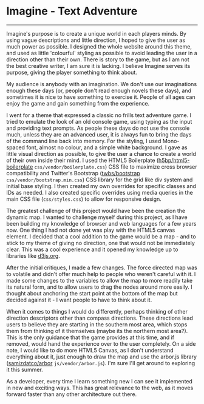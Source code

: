 # Imagine - Text Adventure

---------------

Imagine's purpose is to create a unique world in each players minds. By using vague descriptions and little direction, I hoped to give the user as much power as possible. I designed the whole website around this theme, and used as little 'colourful' styling as possible to avoid leading the user in a direction other than their own. There is story to the game, but as I am not the best creative writer, I am sure it is lacking. I believe Imagine serves its purpose, giving the player something to think about.

My audience is anybody with an imagination. We don't use our imaginations enough these days (or, people don't read enough novels these days), and sometimes it is nice to have something to exercise it. People of all ages can enjoy the game and gain something from the experience.

I went for a theme that expressed a classic no frills text adventure game. I tried to emulate the look of an old console game, using typing as the input and providing text prompts. As people these days do not use the console much, unless they are an advanced user, it is always fun to bring the days of the command line back into memory. For the styling, I used Mono-spaced font, almost no colour, and a simple white background. I gave as little visual direction as possible, to give the user a chance to create a world of their own inside their mind. I used the HTML5 Boilerplate ([h5bp/html5-boilerplate][1] `css/vendor/boilerplate.css`) CSS file to maximize cross browser compatibility and Twitter's Bootstrap ([twbs/bootstrap][2] `css/vendor/bootstrap.min.css`) CSS library for the grid like div system and initial base styling. I then created my own overrides for specific classes and IDs as needed. I also created specific overrides using media queries in the main CSS file (`css/styles.css`) to allow for responsive design.

The greatest challenge of this project would have been the creation the dynamic map. I wanted to challenge myself during this project, as I have been building my knowledge of browser and web languages for a few years now. One thing I had not done yet was play with the HTML5 canvas element. I decided that a cool addition to the game would be a map - and to stick to my theme of giving no direction, one that would not be immediately clear. This was a cool experience and it opened my knowledge up to libraries like [d3js.org][3].

After the initial critiques, I made a few changes. The force directed map was to volatile and didn't offer much help to people who weren't careful with it. I made some changes to the variables to allow the map to more readily take its natural form, and to allow users to drag the nodes around more easily. I thought about anchoring the start point at the bottom of the map but decided against it - I want people to have to think about it.

When it comes to things I would do differently, perhaps thinking of other direction descriptors other than compass directions. These directions lead users to believe they are starting in the southern most area, which stops them from thinking of it themselves (maybe its the northern most area?). This is the only guidance that the game provides at this time, and if removed, would hand the experience over to the user completely.
On a side note, I would like to do more HTML5 Canvas, as I don't understand everything about it, just enough to draw the map and use the arbor.js library ([samizdatco/arbor][4] `js/vendor/arbor.js`). I'm sure I'll get around to exploring it this summer. 

As a developer, every time I learn something new I can see it implemented in new and exciting ways. This has great relevance to the web, as it moves forward faster than any other architecture out there.

[1]: https://github.com/h5bp/html5-boilerplate "Github Repository: HTML5 Boilerplate"
[2]: https://github.com/twbs/bootstrap "Github Repository: Bootstrap"
[3]: http://d3js.org "D3 Data Visualization Javascript Library"
[4]: https://github.com/samizdatco/arbor "Github Repository: Arbor"

